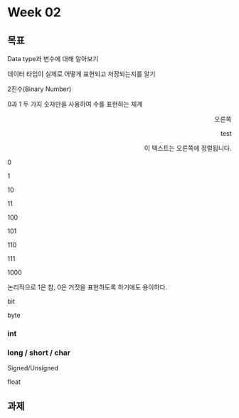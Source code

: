 # Week 02

## 목표

Data type과 변수에 대해 알아보기

데이터 타입이 실제로 어떻게 표현되고 저장되는지를 알기



2진수(Binary Number)

0과 1 두 가지 숫자만을 사용하여 수를 표현하는 체계

<div style="text-align: right"> 오른쪽 </div>

<p style="text-align: right;">
test
</p>

<p style="text-align: right;">
이 텍스트는 오른쪽에 정렬됩니다.
</p>




0

1

10

11

100

101

110

111

1000

논리적으로 1은 참, 0은 거짓을 표현하도록 하기에도 용이하다.



bit



byte



### int

### long / short / char



Signed/Unsigned



float





## 과제

